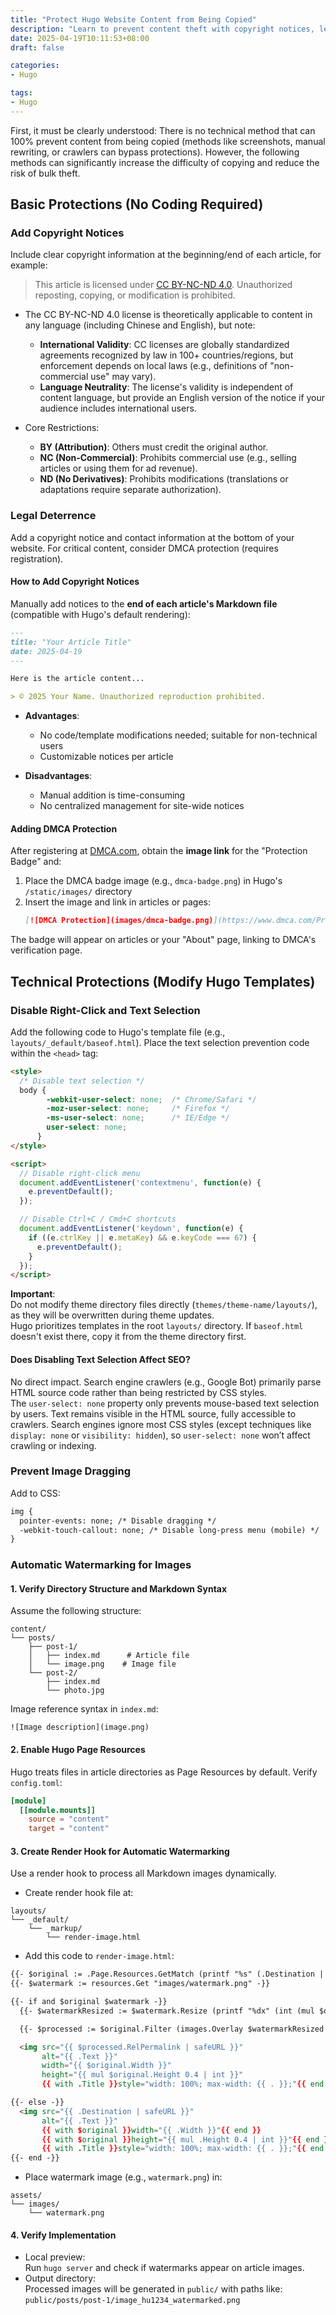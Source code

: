 ```yaml
---
title: "Protect Hugo Website Content from Being Copied"
description: "Learn to prevent content theft with copyright notices, legal deterrence, and Hugo technical protections (disable copy/paste, auto-watermarking) while maintaining SEO compatibility."
date: 2025-04-19T10:11:53+08:00
draft: false

categories:
- Hugo

tags:
- Hugo
---
```


First, it must be clearly understood: There is no technical method that can 100% prevent content from being copied (methods like screenshots, manual rewriting, or crawlers can bypass protections). However, the following methods can significantly increase the difficulty of copying and reduce the risk of bulk theft.

## Basic Protections (No Coding Required)
### Add Copyright Notices
Include clear copyright information at the beginning/end of each article, for example:
> This article is licensed under [CC BY-NC-ND 4.0](https://creativecommons.org/licenses/by-nc-nd/4.0/). Unauthorized reposting, copying, or modification is prohibited.

- The CC BY-NC-ND 4.0 license is theoretically applicable to content in any language (including Chinese and English), but note:
    - **International Validity**: CC licenses are globally standardized agreements recognized by law in 100+ countries/regions, but enforcement depends on local laws (e.g., definitions of "non-commercial use" may vary).
    - **Language Neutrality**: The license's validity is independent of content language, but provide an English version of the notice if your audience includes international users.

- Core Restrictions:
    - **BY (Attribution)**: Others must credit the original author.
    - **NC (Non-Commercial)**: Prohibits commercial use (e.g., selling articles or using them for ad revenue).
    - **ND (No Derivatives)**: Prohibits modifications (translations or adaptations require separate authorization).

### Legal Deterrence
Add a copyright notice and contact information at the bottom of your website. For critical content, consider DMCA protection (requires registration).

#### How to Add Copyright Notices
Manually add notices to the **end of each article's Markdown file** (compatible with Hugo's default rendering):
  ```markdown
  ---
  title: "Your Article Title"
  date: 2025-04-19
  ---

  Here is the article content...

  > © 2025 Your Name. Unauthorized reproduction prohibited.
  ```

- **Advantages**:  
  - No code/template modifications needed; suitable for non-technical users  
  - Customizable notices per article  

- **Disadvantages**:  
  - Manual addition is time-consuming  
  - No centralized management for site-wide notices  

#### Adding DMCA Protection
After registering at [DMCA.com](https://www.dmca.com/), obtain the **image link** for the "Protection Badge" and:  
  1. Place the DMCA badge image (e.g., `dmca-badge.png`) in Hugo's `/static/images/` directory  
  2. Insert the image and link in articles or pages:  
     ```markdown
     [![DMCA Protection](images/dmca-badge.png)](https://www.dmca.com/Protection/Status.aspx?ID=xxx)
     ```
  
The badge will appear on articles or your "About" page, linking to DMCA's verification page.

## Technical Protections (Modify Hugo Templates)
### Disable Right-Click and Text Selection
Add the following code to Hugo's template file (e.g., `layouts/_default/baseof.html`). Place the text selection prevention code within the `<head>` tag:
```html
<style>
  /* Disable text selection */
  body {
        -webkit-user-select: none;  /* Chrome/Safari */
        -moz-user-select: none;     /* Firefox */
        -ms-user-select: none;      /* IE/Edge */
        user-select: none;
      }
</style>

<script>
  // Disable right-click menu
  document.addEventListener('contextmenu', function(e) {
    e.preventDefault();
  });

  // Disable Ctrl+C / Cmd+C shortcuts
  document.addEventListener('keydown', function(e) {
    if ((e.ctrlKey || e.metaKey) && e.keyCode === 67) {
      e.preventDefault();
    }
  });
</script>
```
**Important**:  
Do not modify theme directory files directly (`themes/theme-name/layouts/`), as they will be overwritten during theme updates.  
Hugo prioritizes templates in the root `layouts/` directory. If `baseof.html` doesn't exist there, copy it from the theme directory first.

#### Does Disabling Text Selection Affect SEO?
No direct impact. Search engine crawlers (e.g., Google Bot) primarily parse HTML source code rather than being restricted by CSS styles.  
The `user-select: none` property only prevents mouse-based text selection by users. Text remains visible in the HTML source, fully accessible to crawlers. Search engines ignore most CSS styles (except techniques like `display: none` or `visibility: hidden`), so `user-select: none` won’t affect crawling or indexing.

### Prevent Image Dragging
Add to CSS:
```html
img {
  pointer-events: none; /* Disable dragging */
  -webkit-touch-callout: none; /* Disable long-press menu (mobile) */
}
```

### Automatic Watermarking for Images
#### 1. Verify Directory Structure and Markdown Syntax
Assume the following structure:
```
content/
└── posts/
    ├── post-1/
    │   ├── index.md      # Article file
    │   └── image.png    # Image file
    └── post-2/
        ├── index.md
        └── photo.jpg
```

Image reference syntax in `index.md`:
```
![Image description](image.png)
```

#### 2. Enable Hugo Page Resources
Hugo treats files in article directories as Page Resources by default. Verify `config.toml`:
```toml
[module]
  [[module.mounts]]
    source = "content"
    target = "content"
```

#### 3. Create Render Hook for Automatic Watermarking
Use a render hook to process all Markdown images dynamically.  
- Create render hook file at:
```
layouts/
└── _default/
    └── _markup/
        └── render-image.html
```
- Add this code to `render-image.html`:
```html
{{- $original := .Page.Resources.GetMatch (printf "%s" (.Destination | safeURL)) -}}
{{- $watermark := resources.Get "images/watermark.png" -}}

{{- if and $original $watermark -}}
  {{- $watermarkResized := $watermark.Resize (printf "%dx" (int (mul $original.Width 0.3))) -}}

  {{- $processed := $original.Filter (images.Overlay $watermarkResized (sub $original.Width $watermarkResized.Width) (sub $original.Height $watermarkResized.Height)) -}}

  <img src="{{ $processed.RelPermalink | safeURL }}" 
       alt="{{ .Text }}" 
       width="{{ $original.Width }}" 
       height="{{ mul $original.Height 0.4 | int }}" 
       {{ with .Title }}style="width: 100%; max-width: {{ . }};"{{ end }} />

{{- else -}}
  <img src="{{ .Destination | safeURL }}" 
       alt="{{ .Text }}" 
       {{ with $original }}width="{{ .Width }}"{{ end }}
       {{ with $original }}height="{{ mul .Height 0.4 | int }}"{{ end }}
       {{ with .Title }}style="width: 100%; max-width: {{ . }};"{{ end }}/>
{{- end -}}
```

- Place watermark image (e.g., `watermark.png`) in:
```
assets/
└── images/
    └── watermark.png
```

#### 4. Verify Implementation
- Local preview:  
  Run `hugo server` and check if watermarks appear on article images.  
- Output directory:  
  Processed images will be generated in `public/` with paths like:  
  `public/posts/post-1/image_hu1234_watermarked.png`